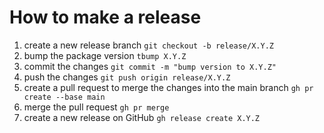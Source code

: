 # How to make a release

1. create a new release branch `git checkout -b release/X.Y.Z`
1. bump the package version `tbump X.Y.Z`
1. commit the changes `git commit -m "bump version to X.Y.Z"`
1. push the changes `git push origin release/X.Y.Z`
1. create a pull request to merge the changes into the main branch `gh pr create --base main`
1. merge the pull request `gh pr merge `
1. create a new release on GitHub `gh release create X.Y.Z`
